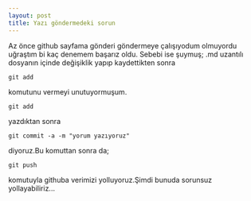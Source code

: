 ```yaml
---
layout: post
title: Yazı göndermedeki sorun
---
```

Az önce github sayfama gönderi göndermeye çalışıyodum olmuyordu uğraştım bi kaç denemem başarız oldu. 
Sebebi ise şuymuş;  .md uzantılı dosyanın içinde değişiklik yapıp kaydettikten sonra 

    git add

komutunu vermeyi unutuyormuşum. 

    git add 

yazdıktan sonra 

    git commit -a -m "yorum yazıyoruz"  

diyoruz.Bu komuttan sonra da;

    git push 

komutuyla githuba verimizi yolluyoruz.Şimdi bunuda sorunsuz yollayabiliriz...

